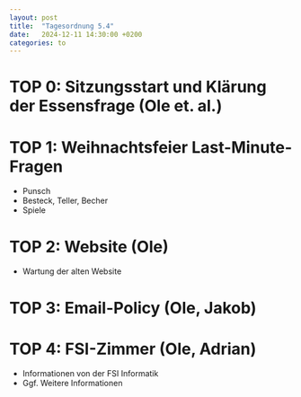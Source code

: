 ```yaml
---
layout: post
title:  "Tagesordnung 5.4"
date:   2024-12-11 14:30:00 +0200
categories: to
---
```


# TOP 0: Sitzungsstart und Klärung der Essensfrage (Ole et. al.)

# TOP 1: Weihnachtsfeier Last-Minute-Fragen
- Punsch
- Besteck, Teller, Becher
- Spiele

# TOP 2: Website (Ole)
- Wartung der alten Website

# TOP 3: Email-Policy (Ole, Jakob)

# TOP 4: FSI-Zimmer (Ole, Adrian)
- Informationen von der FSI Informatik
- Ggf. Weitere Informationen
